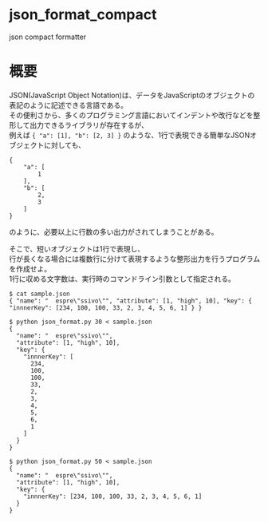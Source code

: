 # json_format_compact
json compact formatter

# 概要
JSON(JavaScript Object Notation)は、データをJavaScriptのオブジェクトの表記のように記述できる言語である。  
その便利さから、多くのプログラミング言語においてインデントや改行などを整形して出力できるライブラリが存在するが、  
例えば `{ "a": [1], "b": [2, 3] }` のような、1行で表現できる簡単なJSONオブジェクトに対しても、
```
{
    "a": [
        1
    ],
    "b": [
        2,
        3
    ]
}
```
のように、必要以上に行数の多い出力がされてしまうことがある。  

そこで、短いオブジェクトは1行で表現し、  
行が長くなる場合には複数行に分けて表現するような整形出力を行うプログラムを作成せよ。  
1行に収める文字数は、実行時のコマンドライン引数として指定される。
```
$ cat sample.json
{ "name": "  espre\"ssivo\"", "attribute": [1, "high", 10], "key": { "innnerKey": [234, 100, 100, 33, 2, 3, 4, 5, 6, 1] } }

$ python json_format.py 30 < sample.json
{
  "name": "  espre\"ssivo\"",
  "attribute": [1, "high", 10],
  "key": {
    "innnerKey": [
      234,
      100,
      100,
      33,
      2,
      3,
      4,
      5,
      6,
      1
    ]
  }
}

$ python json_format.py 50 < sample.json
{
  "name": "  espre\"ssivo\"",
  "attribute": [1, "high", 10],
  "key": {
    "innnerKey": [234, 100, 100, 33, 2, 3, 4, 5, 6, 1]
  }
}
```
